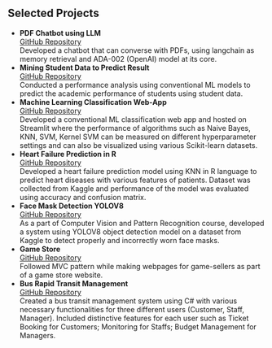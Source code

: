 ## Selected Projects

- **PDF Chatbot using LLM**  
  [GitHub Repository](https://github.com/shakib-sadat/LLM-Chatbot)  
  Developed a chatbot that can converse with PDFs, using langchain as memory retrieval and ADA-002 (OpenAI) model at its core.
- **Mining Student Data to Predict Result**  
  [GitHub Repository](https://github.com/shakib-sadat/Mining-Student-Data-to-Predict-Result)  
  Conducted a performance analysis using conventional ML models to predict the academic performance of students using student data.
- **Machine Learning Classification Web-App**  
  [GitHub Repository](https://github.com/shakib-sadat/ML-Web-App)  
  Developed a conventional ML classification web app and hosted on Streamlit where the performance of algorithms such as Naive Bayes, KNN, SVM, Kernel SVM can be measured on different hyperparameter settings and can also be visualized using various Scikit-learn datasets.
- **Heart Failure Prediction in R**  
  [GitHub Repository](https://github.com/shakib-sadat/Into-to-Data-Science/tree/main/Final%20Project)  
  Developed a heart failure prediction model using KNN in R language to predict heart diseases with various features of patients. Dataset was collected from Kaggle and performance of the model was evaluated using accuracy and confusion matrix.
- **Face Mask Detection YOLOV8**  
  [GitHub Repository](https://github.com/shakib-sadat/Face_Mask_Detection_YOLOV8)  
  As a part of Computer Vision and Pattern Recognition course, developed a system using YOLOV8 object detection model on a dataset from Kaggle to detect properly and incorrectly worn face masks.
- **Game Store**  
  [GitHub Repository](https://github.com/shakib-sadat/WT_Spring2022/tree/main/hexa)  
  Followed MVC pattern while making webpages for game-sellers as part of a game store website.
- **Bus Rapid Transit Management**  
  [GitHub Repository](https://github.com/shakib-sadat/BusRapidTransitManagement)  
  Created a bus transit management system using C# with various necessary functionalities for three different users (Customer, Staff, Manager). Included distinctive features for each user such as Ticket Booking for Customers; Monitoring for Staffs; Budget Management for Managers.
